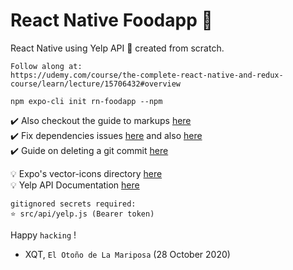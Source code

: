 # React Native Foodapp 🥳 

React Native using Yelp API 🚀 created from scratch.

```
Follow along at:
https://udemy.com/course/the-complete-react-native-and-redux-course/learn/lecture/15706432#overview 
```

`npm expo-cli init rn-foodapp --npm`


✔️ Also checkout the guide to markups [here](https://guides.github.com/features/mastering-markdown/)  
✔️ Fix dependencies issues [here](https://stackoverflow.com/questions/59473715/unable-to-resolve-module-react-native-screen) and also [here](https://stackoverflow.com/questions/57817573/createstacknavigator-has-been-moved-to-react-navigation-stack)  
✔️ Guide on deleting a git commit [here](https://www.clock.co.uk/insight/deleting-a-git-commit)  
  
  
💡 Expo's vector-icons directory [here](https://expo.github.io/vector-icons)  
💡 Yelp API Documentation [here](https://www.yelp.com/developers/documentation/v3/business)  
  
  
```
gitignored secrets required:
⭐ src/api/yelp.js (Bearer token)
```
  
Happy `hacking` !  
  
- XQT,  `El Otoño de La Mariposa` (28 October 2020)
